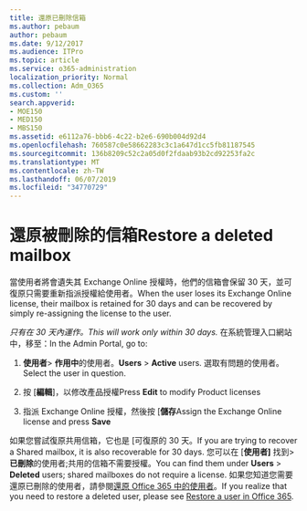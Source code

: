 ```yaml
---
title: 還原已刪除信箱
ms.author: pebaum
author: pebaum
ms.date: 9/12/2017
ms.audience: ITPro
ms.topic: article
ms.service: o365-administration
localization_priority: Normal
ms.collection: Adm_O365
ms.custom: ''
search.appverid:
- MOE150
- MED150
- MBS150
ms.assetid: e6112a76-bbb6-4c22-b2e6-690b004d92d4
ms.openlocfilehash: 760587c0e58662283c3c1a647d1cc5fb81187545
ms.sourcegitcommit: 136b8209c52c2a05d0f2fdaab93b2cd92253fa2c
ms.translationtype: MT
ms.contentlocale: zh-TW
ms.lasthandoff: 06/07/2019
ms.locfileid: "34770729"
---
```

# <a name="restore-a-deleted-mailbox"></a><span data-ttu-id="88112-102">還原被刪除的信箱</span><span class="sxs-lookup"><span data-stu-id="88112-102">Restore a deleted mailbox</span></span>

<span data-ttu-id="88112-103">當使用者將會遺失其 Exchange Online 授權時，他們的信箱會保留 30 天，並可復原只需要重新指派授權給使用者。</span><span class="sxs-lookup"><span data-stu-id="88112-103">When the user loses its Exchange Online license, their mailbox is retained for 30 days and can be recovered by simply re-assigning the license to the user.</span></span>
  
 <span data-ttu-id="88112-104">*只有在 30 天內運作。*</span><span class="sxs-lookup"><span data-stu-id="88112-104">*This will work only within 30 days.*</span></span>  <span data-ttu-id="88112-105">在系統管理入口網站中，移至：</span><span class="sxs-lookup"><span data-stu-id="88112-105">In the Admin Portal, go to:</span></span> 
  
1. <span data-ttu-id="88112-106">**使用者**\> **作用中**的使用者。</span><span class="sxs-lookup"><span data-stu-id="88112-106">**Users** \> **Active** users.</span></span> <span data-ttu-id="88112-107">選取有問題的使用者。</span><span class="sxs-lookup"><span data-stu-id="88112-107">Select the user in question.</span></span> 
    
2. <span data-ttu-id="88112-108">按 [**編輯**]，以修改產品授權</span><span class="sxs-lookup"><span data-stu-id="88112-108">Press **Edit** to modify Product licenses</span></span> 
    
3. <span data-ttu-id="88112-109">指派 Exchange Online 授權，然後按 [**儲存**</span><span class="sxs-lookup"><span data-stu-id="88112-109">Assign the Exchange Online license and press **Save**</span></span>
    
<span data-ttu-id="88112-110">如果您嘗試復原共用信箱，它也是 [可復原的 30 天。</span><span class="sxs-lookup"><span data-stu-id="88112-110">If you are trying to recover a Shared mailbox, it is also recoverable for 30 days.</span></span> <span data-ttu-id="88112-111">您可以在 [**使用者]** 找到\>**已刪除**的使用者;共用的信箱不需要授權。</span><span class="sxs-lookup"><span data-stu-id="88112-111">You can find them under **Users** \> **Deleted** users; shared mailboxes do not require a license.</span></span> <span data-ttu-id="88112-112">如果您知道您需要還原已刪除的使用者，請參閱[還原 Office 365 中的使用者](https://docs.microsoft.com/office365/admin/add-users/restore-user)。</span><span class="sxs-lookup"><span data-stu-id="88112-112">If you realize that you need to restore a deleted user, please see [Restore a user in Office 365](https://docs.microsoft.com/office365/admin/add-users/restore-user).</span></span>
  

